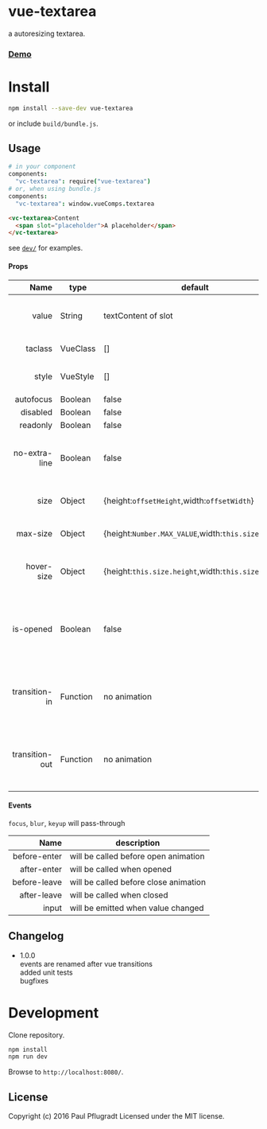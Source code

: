 # vue-textarea

a autoresizing textarea.

### [Demo](https://vue-comps.github.io/vue-textarea)

# Install

```sh
npm install --save-dev vue-textarea
```
or include `build/bundle.js`.

## Usage
```coffee
# in your component
components:
  "vc-textarea": require("vue-textarea")
# or, when using bundle.js
components:
  "vc-textarea": window.vueComps.textarea
```
```html
<vc-textarea>Content
  <span slot="placeholder">A placeholder</span>
</vc-textarea>
```
see [`dev/`](dev/) for examples.

#### Props
Name | type | default | description
---:| --- | ---| ---
value | String | textContent of slot | (two-way) content of the textarea
taclass | VueClass | [] | class of the textarea
style | VueStyle | [] | style of the wrapper div
autofocus | Boolean | false | autofocus
disabled | Boolean | false | disabled
readonly | Boolean | false | readonly
no-extra-line | Boolean | false | doesn't add the extra empty line on resize
size | Object | {height:`offsetHeight`,width:`offsetWidth`} | size of the closed textarea
max-size | Object | {height:`Number.MAX_VALUE`,width:`this.size.width`}  | size of the opened textarea
hover-size | Object | {height:`this.size.height`,width:`this.size.width`} | size of the closed textarea on hover
is-opened	| Boolean	| false | (two-way) set to open / close (will open on focus and close on blur)
transition-in | Function | no animation | animation for increasing size. Argument: {el,style,cb}
transition-out | Function | no animation | animation for reducing size. Argument: {el,style,cb}


#### Events
`focus`, `blur`, `keyup` will pass-through

Name |  description
---:| ---
before-enter | will be called before open animation
after-enter |  will be called when opened
before-leave |  will be called before close animation
after-leave |  will be called when closed
input | will be emitted when value changed

## Changelog

- 1.0.0  
events are renamed after vue transitions  
added unit tests  
bugfixes  

# Development
Clone repository.
```sh
npm install
npm run dev
```
Browse to `http://localhost:8080/`.

## License
Copyright (c) 2016 Paul Pflugradt
Licensed under the MIT license.
